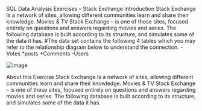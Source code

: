 SQL Data Analysis Exercises – Stack Exchange
Introduction
Stack Exchange Is a network of sites, allowing different communities learn and share their knowledge.
Movies & TV Stack Exchange – is one of these sites, focused entirely on questions and answers regarding movies and series. The following database is built according to its structure, and simulates some of the data it has.
#The data set contains the following 4 tables which you may refer to the relationship diagram below to understand the connection.
-Votes
*posts
+Comments
-Users

![image](https://user-images.githubusercontent.com/121756502/229656245-4a8b4edf-f292-44aa-a737-00ec2418b1d4.png)

 

About this Exercise
Stack Exchange Is a network of sites, allowing different communities learn and share their knowledge.
Movies & TV Stack Exchange – is one of these sites, focused entirely on questions and answers regarding movies and series. The following database is built according to its structure, and simulates some of the data it has.
